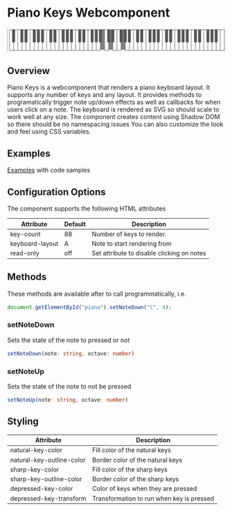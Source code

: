 # Piano Keys Webcomponent

![image of piano keys](images/full-layout.png)

## Overview
Piano Keys is a webcomponent that renders a piano keyboard layout. It supports any number of keys and any layout. 
It provides methods to programatically trigger note up/down effects as well as callbacks for when users click on a note. 
The keyboard is rendered as SVG so should scale to work well at any size.
The component creates content using Shadow DOM so there should be no namespacing issues 
You can also customize the look and feel using CSS variables.

## Examples
[Examples](https://crswty.github.io/piano-keys-webcomponent/) with code samples 

## Configuration Options

The component supports the following HTML attributes

| Attribute        | Default   | Description
| ---------------- | --------- | -----------
| key-count        | 88        | Number of keys to render.
| keyboard-layout  | A         | Note to start rendering from 
| read-only        | off       | Set attribute to disable clicking on notes

## Methods
These methods are available after to call programmatically, i.e.
```javascript
document.getElementById("piano").setNoteDown("C", 4);
```

### setNoteDown
Sets the state of the note to pressed or not
```typescript
setNoteDown(note: string, octave: number)
```

### setNoteUp
Sets the state of the note to not be pressed
```typescript
setNoteUp(note: string, octave: number)
```

## Styling


| Attribute                  | Description
| -------------------------- | -----------
| natural-key-color          | Fill color of the natural keys
| natural-key-outline-color  | Border color of the natural keys
| sharp-key-color            | Fill color of the sharp keys
| sharp-key-outline-color    | Border color of the sharp keys
| depressed-key-color        | Color of keys when they are pressed
| depressed-key-transform    | Transformation to run when key is pressed

